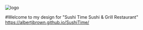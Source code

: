 ![logo](https://user-images.githubusercontent.com/84045644/141203497-da22d801-8f6e-4e41-81af-64561a5c2b81.png)

#Welcome to my design for "Sushi Time Sushi & Grill Restaurant"
https://albertjbrown.github.io/SushiTime/
